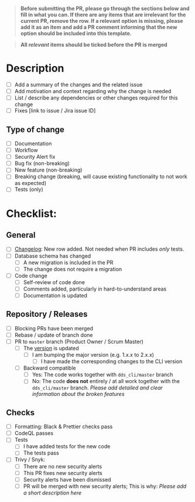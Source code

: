 > **Before submitting the PR, please go through the sections below and fill in what you can. If there are any items that are irrelevant for the current PR, remove the row. If a relevant option is missing, please add it as an item and add a PR comment informing that the new option should be included into this template.**

> **All _relevant_ items should be ticked before the PR is merged**

# Description

- [ ] Add a summary of the changes and the related issue
- [ ] Add motivation and context regarding why the change is needed
- [ ] List / describe any dependencies or other changes required for this change
- [ ] Fixes [link to issue / Jira issue ID]

## Type of change

- [ ] Documentation
- [ ] Workflow
- [ ] Security Alert fix
- [ ] Bug fix (non-breaking)
- [ ] New feature (non-breaking)
- [ ] Breaking change (breaking, will cause existing functionality to not work as expected)
- [ ] Tests (only)

# Checklist:

## General

- [ ] [Changelog](../CHANGELOG.md): New row added. Not needed when PR includes _only_ tests.
- [ ] Database schema has changed
  - [ ] A new migration is included in the PR
  - [ ] The change does not require a migration
- [ ] Code change
  - [ ] Self-review of code done
  - [ ] Comments added, particularly in hard-to-understand areas
  - [ ] Documentation is updated

## Repository / Releases

- [ ] Blocking PRs have been merged
- [ ] Rebase / update of branch done
- [ ] PR to `master` branch (Product Owner / Scrum Master)
  - [ ] The [version](../dds_web/version.py) is updated
    - [ ] I am bumping the major version (e.g. 1.x.x to 2.x.x)
      - [ ] I have made the corresponding changes to the CLI version
  - [ ] Backward compatible
    - [ ] Yes: The code works together with `dds_cli/master` branch
    - [ ] No: The code **does not** entirely / at all work together with the `dds_cli/master` branch. _Please add detailed and clear information about the broken features_

## Checks

- [ ] Formatting: Black & Prettier checks pass
- [ ] CodeQL passes
- [ ] Tests
  - [ ] I have added tests for the new code
  - [ ] The tests pass
- [ ] Trivy / Snyk:
  - [ ] There are no new security alerts
  - [ ] This PR fixes new security alerts
  - [ ] Security alerts have been dismissed
  - [ ] PR will be merged with new security alerts; This is why: _Please add a short description here_
